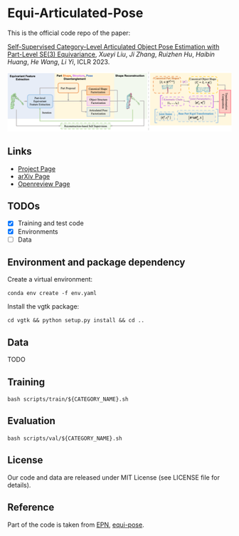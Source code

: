# Equi-Articulated-Pose

This is the official code repo of the paper:

[Self-Supervised Category-Level Articulated Object Pose Estimation with Part-Level SE(3) Equivariance](https://equi-articulated-pose.github.io/), *Xueyi Liu*, *Ji Zhang*, *Ruizhen Hu*, *Haibin Huang*, *He Wang*, *Li Yi*, ICLR 2023.

![overall_pipeline](./assets/Picture1.png)

## Links

- [Project Page](https://equi-articulated-pose.github.io/)
- [arXiv Page](https://arxiv.org/abs/2302.14268)
- [Openreview Page](https://openreview.net/forum?id=20GtJ6hIaPA)

## TODOs

- [x] Training and test code
- [x] Environments
- [ ] Data

## Environment and package dependency

Create a virtual environment: 
```shell
conda env create -f env.yaml
```

Install the vgtk package:
```shell
cd vgtk && python setup.py install && cd ..
```

## Data

TODO

## Training

```shell
bash scripts/train/${CATEGORY_NAME}.sh
```

## Evaluation

```shell
bash scripts/val/${CATEGORY_NAME}.sh
```


## License

Our code and data are released under MIT License (see LICENSE file for details).


## Reference

Part of the code is taken from [EPN](https://github.com/nintendops/EPN_PointCloud), [equi-pose](https://github.com/dragonlong/equi-pose).
